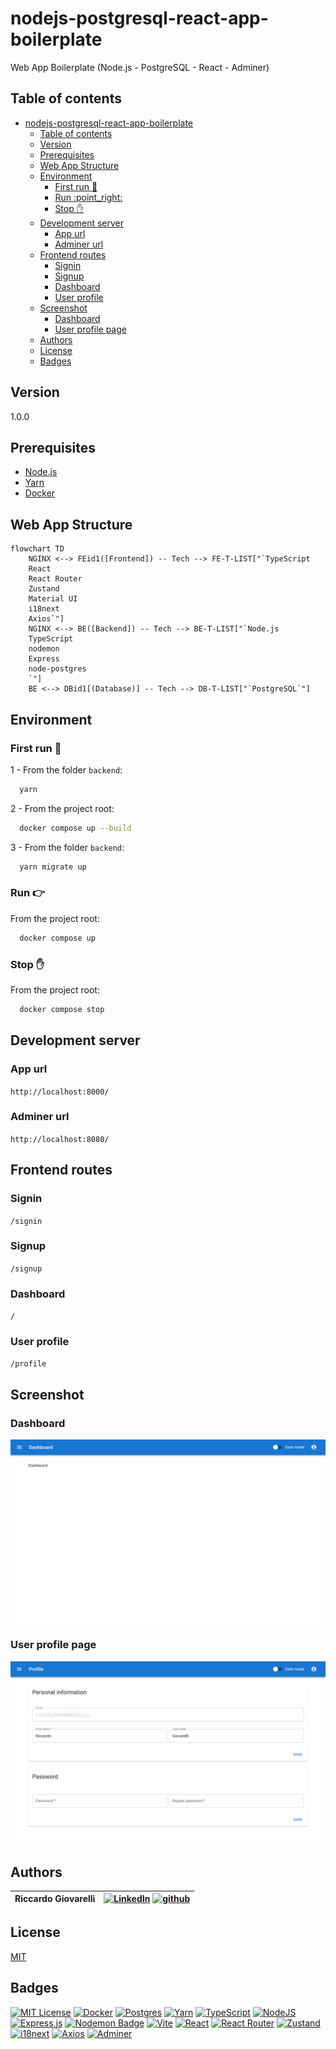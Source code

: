 # nodejs-postgresql-react-app-boilerplate 

Web App Boilerplate (Node.js - PostgreSQL - React - Adminer)

## Table of contents

- [nodejs-postgresql-react-app-boilerplate](#nodejs-postgresql-react-app-boilerplate)
  - [Table of contents](#table-of-contents)
  - [Version](#version)
  - [Prerequisites](#prerequisites)
  - [Web App Structure](#web-app-structure)
  - [Environment](#environment)
    - [First run :hammer:](#first-run-hammer)
    - [Run :point\_right:](#run-point_right)
    - [Stop :hand:](#stop-hand)
  - [Development server](#development-server)
    - [App url](#app-url)
    - [Adminer url](#adminer-url)
  - [Frontend routes](#frontend-routes)
    - [Signin](#signin)
    - [Signup](#signup)
    - [Dashboard](#dashboard)
    - [User profile](#user-profile)
  - [Screenshot](#screenshot)
    - [Dashboard](#dashboard-1)
    - [User profile page](#user-profile-page)
  - [Authors](#authors)
  - [License](#license)
  - [Badges](#badges)


## Version
1.0.0

## Prerequisites
- [Node.js](https://nodejs.org/)
- [Yarn](https://yarnpkg.com/)
- [Docker](https://www.docker.com/)

## Web App Structure
```mermaid
flowchart TD
    NGINX <--> FEid1([Frontend]) -- Tech --> FE-T-LIST["`TypeScript
    React
    React Router
    Zustand
    Material UI
    i18next
    Axios`"]
    NGINX <--> BE([Backend]) -- Tech --> BE-T-LIST["`Node.js
    TypeScript
    nodemon
    Express
    node-postgres
    `"]
    BE <--> DBid1[(Database)] -- Tech --> DB-T-LIST["`PostgreSQL`"]
```

## Environment

### First run :hammer:

1 - From the folder `backend`:

```bash
  yarn
```

2 - From the project root:

```bash
  docker compose up --build
```

3 - From the folder `backend`:

```bash
  yarn migrate up
```

### Run :point_right:

From the project root:

```bash
  docker compose up
```

### Stop :hand:

From the project root:

```bash
  docker compose stop
```

## Development server
### App url
`http://localhost:8000/`

### Adminer url

`http://localhost:8080/`

## Frontend routes

### Signin

`/signin`


### Signup

`/signup`


### Dashboard

`/`


### User profile

`/profile`

## Screenshot

### Dashboard

![Dashboard screenshot](images/dashboard.png "Dashboard")

### User profile page

![User profile page screenshot](images/user_profile_page.png "User profile page")

## Authors

| Riccardo Giovarelli | [![LinkedIn](https://img.shields.io/badge/Linkedin-%230077B5.svg?logo=linkedin&logoColor=white)](https://linkedin.com/in/riccardo-giovarelli) [![github](https://img.shields.io/badge/github-181717.svg?logo=github&logoColor=white)](https://github.com/riccardo-giovarelli) |
| ------------------- | ----------------------------------------------------------------------------------------------------------------------------------------------------------------------------------------------------------------------------------------------------------------------------- |

## License

[MIT](https://opensource.org/license/mit)


## Badges

[![MIT License](https://img.shields.io/badge/License-MIT-green.svg)](https://choosealicense.com/licenses/mit/)
[![Docker](https://img.shields.io/badge/Docker-2496ED?logo=docker&logoColor=fff)](https://www.docker.com/)
[![Postgres](https://img.shields.io/badge/Postgres-%23316192.svg?logo=postgresql&logoColor=white)](https://www.postgresql.org/)
[![Yarn](https://img.shields.io/badge/Yarn-2C8EBB?logo=yarn&logoColor=fff)](https://yarnpkg.com/)
[![TypeScript](https://img.shields.io/badge/TypeScript-3178C6?logo=typescript&logoColor=fff)](https://www.typescriptlang.org/)
[![NodeJS](https://img.shields.io/badge/Node.js-6DA55F?logo=node.js&logoColor=white)](https://nodejs.org/)
[![Express.js](https://img.shields.io/badge/Express.js-%23404d59.svg?logo=express&logoColor=%2361DAFB)](https://expressjs.com/)
[![Nodemon Badge](https://img.shields.io/badge/Nodemon-76D04B?logo=nodemon&logoColor=fff&style=flat-square)](https://nodemon.io/)
[![Vite](https://img.shields.io/badge/Vite-646CFF?logo=vite&logoColor=fff)](https://vite.dev/)
[![React](https://img.shields.io/badge/React-%2320232a.svg?logo=react&logoColor=%2361DAFB)](https://react.dev/)
[![React Router](https://img.shields.io/badge/React_Router-CA4245?logo=react-router&logoColor=white)](https://reactrouter.com/)
[![Zustand](https://img.shields.io/badge/Zustand-582D3E.svg?logoColor=white)](https://zustand.docs.pmnd.rs/)
[![i18next](https://img.shields.io/badge/i18next-26A69A?logo=i18next&logoColor=fff&style)](https://www.i18next.com/)
[![Axios](https://img.shields.io/badge/Axios-5A29E4?logo=axios&logoColor=fff)](https://axios-http.com/)
[![Adminer](https://img.shields.io/badge/Adminer-34567C.svg?logoColor=white)](https://www.adminer.org/)





